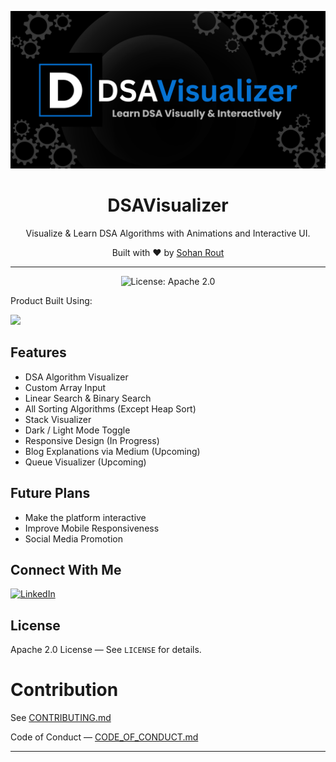 <p align="center">
  <img src="./public/og.png" alt="DSAVisualizer Banner"/>
</p>

<h1 align="center">DSAVisualizer</h1>

<p align="center">
  Visualize & Learn DSA Algorithms with Animations and Interactive UI.
</p>

<p align="center">
  Built with ❤️ by <a href="https://github.com/Sohan-Rout">Sohan Rout</a>
</p>

---

<p align="center">
  <img src="https://img.shields.io/badge/License-Apache%202.0-blue.svg" alt="License: Apache 2.0">
</p>
<p align="center">
  <p align="left">Product Built Using:</p>
  <a href="https://skillicons.dev">
    <img src="https://skillicons.dev/icons?i=git,js,react,nextjs,tailwind,supabase,redis,npm,vercel,googlecloud" />
  </a>
</p>


## Features

- DSA Algorithm Visualizer  
- Custom Array Input  
- Linear Search & Binary Search  
- All Sorting Algorithms (Except Heap Sort)  
- Stack Visualizer  
- Dark / Light Mode Toggle  
- Responsive Design (In Progress)  
- Blog Explanations via Medium (Upcoming)  
- Queue Visualizer (Upcoming)

## Future Plans
- Make the platform interactive 
- Improve Mobile Responsiveness  
- Social Media Promotion  


## Connect With Me  

<a href="https://www.linkedin.com/in/sohan-rout">
  <img src="https://skillicons.dev/icons?i=linkedin" alt="LinkedIn" />
</a>

## License

Apache 2.0 License — See `LICENSE` for details.

# Contribution  

See [CONTRIBUTING.md](./CONTRIBUTING.md)  

Code of Conduct — [CODE_OF_CONDUCT.md](./CODE_OF_CONDUCT.md)

---